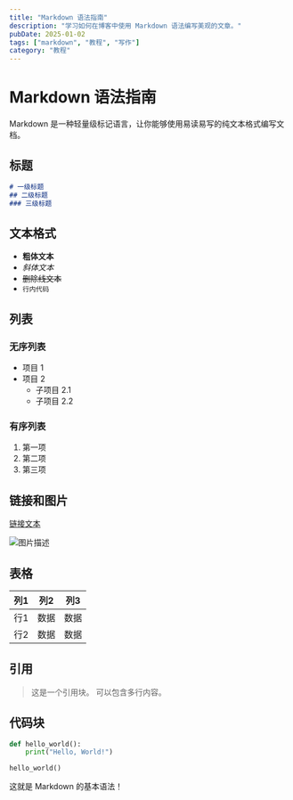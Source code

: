```yaml
---
title: "Markdown 语法指南"
description: "学习如何在博客中使用 Markdown 语法编写美观的文章。"
pubDate: 2025-01-02
tags: ["markdown", "教程", "写作"]
category: "教程"
---
```


# Markdown 语法指南

Markdown 是一种轻量级标记语言，让你能够使用易读易写的纯文本格式编写文档。

## 标题

```markdown
# 一级标题
## 二级标题
### 三级标题
```

## 文本格式

- **粗体文本**
- *斜体文本*
- ~~删除线文本~~
- `行内代码`

## 列表

### 无序列表

- 项目 1
- 项目 2
  - 子项目 2.1
  - 子项目 2.2

### 有序列表

1. 第一项
2. 第二项
3. 第三项

## 链接和图片

[链接文本](https://example.com)

![图片描述](/favicon.svg)

## 表格

| 列1 | 列2 | 列3 |
|-----|-----|-----|
| 行1 | 数据 | 数据 |
| 行2 | 数据 | 数据 |

## 引用

> 这是一个引用块。
> 可以包含多行内容。

## 代码块

```python
def hello_world():
    print("Hello, World!")

hello_world()
```

这就是 Markdown 的基本语法！
